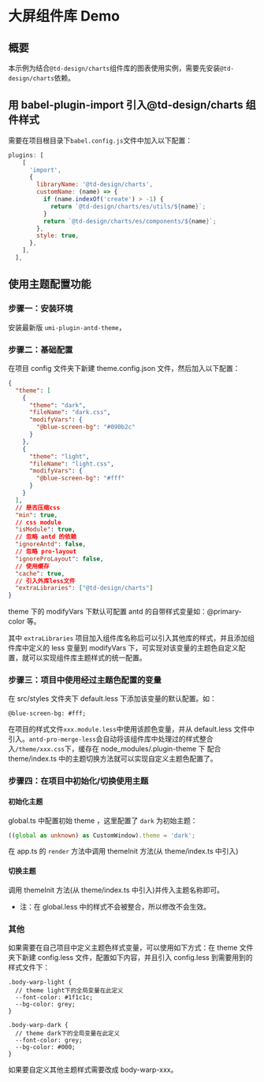 # 大屏组件库 Demo

## 概要

本示例为结合`@td-design/charts`组件库的图表使用实例，需要先安装`@td-design/charts`依赖。

## 用 babel-plugin-import 引入@td-design/charts 组件样式

需要在项目根目录下`babel.config.js`文件中加入以下配置：

```js
plugins: [
    [
      'import',
      {
        libraryName: '@td-design/charts',
        customName: (name) => {
          if (name.indexOf('create') > -1) {
            return `@td-design/charts/es/utils/${name}`;
          }
          return `@td-design/charts/es/components/${name}`;
        },
        style: true,
      },
    ],
  ],
```

## 使用主题配置功能

### 步骤一：安装环境

安装最新版 `umi-plugin-antd-theme`，

### 步骤二：基础配置

在项目 config 文件夹下新建 theme.config.json 文件，然后加入以下配置：

```json
{
  "theme": [
    {
      "theme": "dark",
      "fileName": "dark.css",
      "modifyVars": {
        "@blue-screen-bg": "#090b2c"
      }
    },
    {
      "theme": "light",
      "fileName": "light.css",
      "modifyVars": {
        "@blue-screen-bg": "#fff"
      }
    }
  ],
  // 是否压缩css
  "min": true,
  // css module
  "isModule": true,
  // 忽略 antd 的依赖
  "ignoreAntd": false,
  // 忽略 pro-layout
  "ignoreProLayout": false,
  // 使用缓存
  "cache": true,
  // 引入外库less文件
  "extraLibraries": ["@td-design/charts"]
}
```

theme 下的 modifyVars 下默认可配置 antd 的自带样式变量如：@primary-color 等。

其中 `extraLibraries` 项目加入组件库名称后可以引入其他库的样式，并且添加组件库中定义的 less 变量到 modifyVars 下，可实现对该变量的主题色自定义配置，就可以实现组件库主题样式的统一配置。

### 步骤三：项目中使用经过主题色配置的变量

在 src/styles 文件夹下 default.less 下添加该变量的默认配置。如：

```less
@blue-screen-bg: #fff;
```

在项目的样式文件`xxx.module.less`中使用该颜色变量，并从 default.less 文件中引入。`antd-pro-merge-less`会自动将该组件库中处理过的样式整合入`/theme/xxx.css`下，缓存在 node_modules/.plugin-theme 下 配合 theme/index.ts 中的主题切换方法就可以实现自定义主题色配置了。

### 步骤四：在项目中初始化/切换使用主题

#### 初始化主题

global.ts 中配置初始 theme ，这里配置了 `dark` 为初始主题：

```ts
((global as unknown) as CustomWindow).theme = 'dark';
```

在 app.ts 的 `render` 方法中调用 themeInit 方法(从 theme/index.ts 中引入)

#### 切换主题

调用 themeInit 方法(从 theme/index.ts 中引入)并传入主题名称即可。

- 注：在 global.less 中的样式不会被整合，所以修改不会生效。

### 其他

如果需要在自己项目中定义主题色样式变量，可以使用如下方式：在 theme 文件夹下新建 config.less 文件，配置如下内容，并且引入 config.less 到需要用到的样式文件下：

```less
.body-warp-light {
  // theme light下的全局变量在此定义
  --font-color: #1f1c1c;
  --bg-color: grey;
}

.body-warp-dark {
  // theme dark下的全局变量在此定义
  --font-color: grey;
  --bg-color: #000;
}
```

如果要自定义其他主题样式需要改成 body-warp-xxx。
